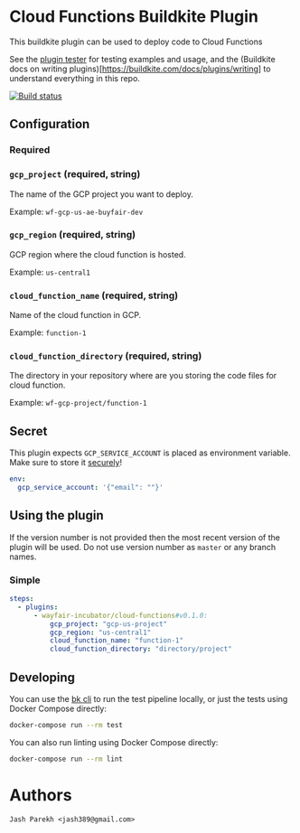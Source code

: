 # Cloud Functions Buildkite Plugin

This buildkite plugin can be used to deploy code to Cloud Functions

See the [plugin tester](https://github.com/buildkite-plugins/buildkite-plugin-tester) for testing examples and usage, and the (Buildkite docs on writing plugins)[https://buildkite.com/docs/plugins/writing] to understand everything in this repo.

[![Build status](https://badge.buildkite.com/d386e7f164ca1a3164302c7b17dca216c8ddcc8806d20c45db.svg?branch=master)](https://buildkite.com/wayfair/deploy-cloud-functions-buildkite-plugin)

## Configuration

### Required

### `gcp_project` (required, string)

The name of the GCP project you want to deploy.

Example: `wf-gcp-us-ae-buyfair-dev`

### `gcp_region` (required, string)

GCP region where the cloud function is hosted.

Example: `us-central1`

### `cloud_function_name` (required, string)

Name of the cloud function in GCP.

Example: `function-1`

### `cloud_function_directory` (required, string)

The directory in your repository where are you storing the code files for cloud function.

Example: `wf-gcp-project/function-1`

## Secret

This plugin expects `GCP_SERVICE_ACCOUNT` is placed as environment variable. Make sure to store it [securely](https://buildkite.com/docs/pipelines/secrets)!

```yaml
env:
  gcp_service_account: '{"email": ""}'
```


## Using the plugin

If the version number is not provided then the most recent version of the plugin will be used. Do not use version number as `master` or any branch names.

### Simple

```yaml
steps:
  - plugins:
      - wayfair-incubator/cloud-functions#v0.1.0:
          gcp_project: "gcp-us-project"
          gcp_region: "us-central1"
          cloud_function_name: "function-1"
          cloud_function_directory: "directory/project"
```

## Developing

You can use the [bk cli](https://github.com/buildkite/cli) to run the test pipeline locally, or just the tests using Docker Compose directly:

```bash
docker-compose run --rm test
```

You can also run linting using Docker Compose directly:

```bash
docker-compose run --rm lint
```

# Authors
`Jash Parekh <jash389@gmail.com>`
